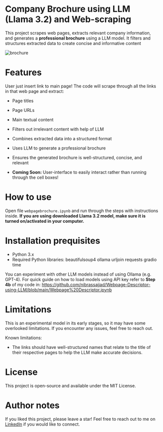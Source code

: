 # Company Brochure using LLM (Llama 3.2) and Web-scraping

This project scrapes web pages, extracts relevant company information, and generates a **professional brochure** using a LLM model. It filters and structures extracted data to create concise and informative content

![brochure](https://github.com/user-attachments/assets/5c78fb22-4846-482f-8d76-a1c031e07208)

# Features
User just insert link to main page! The code will scrape through all the links in that web page and extract:

- Page titles

- Page URLs

- Main textual content

- Filters out irrelevant content with help of LLM

- Combines extracted data into a structured format

- Uses LLM to generate a professional brochure

- Ensures the generated brochure is well-structured, concise, and relevant

- **Coming Soon:** User-interface to easily interact rather than running through the cell boxes!

# How to use
Open file `webpagebrochure.ipynb` and run through the steps with instructions inside. **If you are using downloaded Llama 3.2 model, make sure it is turned on/activated in your computer.**

# Installation prequisites
- Python 3.x
- Required Python libraries: beautifulsoup4 ollama urljoin requests gradio time

You can experiment with other LLM models instead of using Ollama (e.g. GPT-4). For quick guide on how to load models using API key refer to **Step 4b** of my code in:
https://github.com/nibrassajjad/Webpage-Descriptor-using-LLM/blob/main/Webpage%20Descriptor.ipynb

# Limitations
This is an experimental model in its early stages, so it may have some overlooked limitations. If you encounter any issues, feel free to reach out.

Known limitations:
- The links should have well-structured names that relate to the title of their respective pages to help the LLM make accurate decisions.

# License
This project is open-source and available under the MIT License.

# Author notes
If you liked this project, please leave a star! Feel free to reach out to me on [LinkedIn](https://www.linkedin.com/in/nibras-sajjad/) if you would like to connect.




